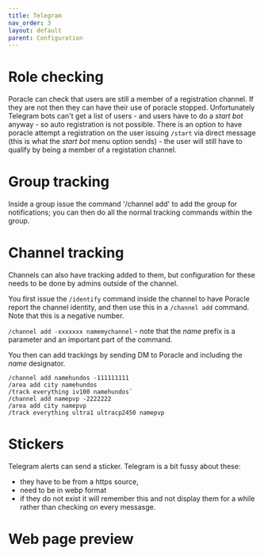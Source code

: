 ```yaml
---
title: Telegram
nav_order: 3
layout: default
parent: Configuration
---
```


# Role checking

Poracle can check that users are still a member of a registration channel. If they
are not then they can have their use of poracle stopped.  Unfortunately Telegram bots
can't get a list of users - and users have to do a *start bot* anyway - so auto registration
is not possible.  There is an option to have poracle attempt a registration on the user
issuing `/start` via direct message (this is what the *start bot* menu option sends) - the
user will still have to qualify by being a member of a registation channel.

# Group tracking

Inside a group issue the command '/channel add' to add the group for notifications; you
can then do all the normal tracking commands within the group.

# Channel tracking

Channels can also have tracking added to them, but configuration for these needs to be done by
admins outside of the channel.  

You first issue the `/identify` command inside the channel to have Poracle report the channel
identity, and then use this in a `/channel add` command. Note that this is a negative number.

`/channel add -xxxxxxx namemychannel` - note that the *name* prefix is a parameter and
an important part of the command.

You then can add trackings by sending DM to Poracle and including the *name* designator.

```
/channel add namehundos -111111111
/area add city namehundos
/track everything iv100 namehundos`
/channel add namepvp -2222222
/area add city namepvp
/track everything ultra1 ultracp2450 namepvp
```

# Stickers

Telegram alerts can send a sticker. Telegram is a bit fussy about these:

* they have to be from a https source,
* need to be in webp format
* if they do not exist it will remember this and not display them for a while rather than checking on every messasge.

# Web page preview
